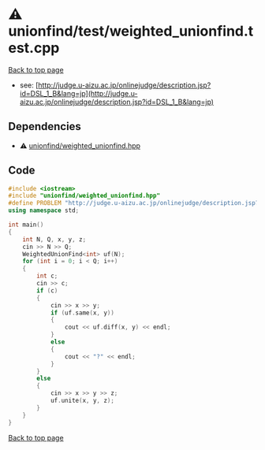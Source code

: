 <!-- mathjax config similar to math.stackexchange -->
<script type="text/javascript" async
  src="https://cdnjs.cloudflare.com/ajax/libs/mathjax/2.7.5/MathJax.js?config=TeX-MML-AM_CHTML">
</script>
<script type="text/x-mathjax-config">
  MathJax.Hub.Config({
    TeX: { equationNumbers: { autoNumber: "AMS" }},
    tex2jax: {
      inlineMath: [ ['$','$'] ],
      processEscapes: true
    },
    "HTML-CSS": { matchFontHeight: false },
    displayAlign: "left",
    displayIndent: "2em"
  });
</script>

<script type="text/javascript" src="https://cdnjs.cloudflare.com/ajax/libs/jquery/3.4.1/jquery.min.js"></script>
<script src="https://cdn.jsdelivr.net/npm/jquery-balloon-js@1.1.2/jquery.balloon.min.js" integrity="sha256-ZEYs9VrgAeNuPvs15E39OsyOJaIkXEEt10fzxJ20+2I=" crossorigin="anonymous"></script>
<script type="text/javascript" src="../../../assets/js/copy-button.js"></script>
<link rel="stylesheet" href="../../../assets/css/copy-button.css" />


# :warning: unionfind/test/weighted_unionfind.test.cpp


[Back to top page](../../../index.html)

* see: [http://judge.u-aizu.ac.jp/onlinejudge/description.jsp?id=DSL_1_B&lang=jp](http://judge.u-aizu.ac.jp/onlinejudge/description.jsp?id=DSL_1_B&lang=jp)


## Dependencies
* :warning: [unionfind/weighted_unionfind.hpp](../../../library/unionfind/weighted_unionfind.hpp.html)


## Code
```cpp
#include <iostream>
#include "unionfind/weighted_unionfind.hpp"
#define PROBLEM "http://judge.u-aizu.ac.jp/onlinejudge/description.jsp?id=DSL_1_B&lang=jp"
using namespace std;

int main()
{
    int N, Q, x, y, z;
    cin >> N >> Q;
    WeightedUnionFind<int> uf(N);
    for (int i = 0; i < Q; i++)
    {
        int c;
        cin >> c;
        if (c)
        {
            cin >> x >> y;
            if (uf.same(x, y))
            {
                cout << uf.diff(x, y) << endl;
            }
            else
            {
                cout << "?" << endl;
            }
        }
        else
        {
            cin >> x >> y >> z;
            uf.unite(x, y, z);
        }
    }
}

```

[Back to top page](../../../index.html)

